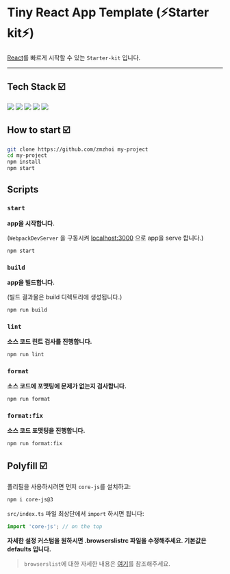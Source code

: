 # Tiny React App Template (⚡Starter kit⚡)

[React](https://ko.reactjs.org/)를 빠르게 시작할 수 있는 `Starter-kit` 입니다.

---

## Tech Stack ☑️

<img src="https://img.shields.io/badge/React-v18-brightgreen?style=flat&logo=react&logoColor=61DAFB"/>

<img src="https://img.shields.io/badge/Webpack-v5-brightgreen?style=flat&logo=Webpack&logoColor=61DAFB"/>

<img src="https://img.shields.io/badge/WebpackDevServer-v4-brightgreen?style=flat&logo=Webpack&logoColor=61DAFB"/>

<img src="https://img.shields.io/badge/Babel-v7-brightgreen?style=flat&logo=babel&logoColor=yellow"/>

<img src="https://img.shields.io/badge/Eslint-v8-brightgreen?style=flat&logo=eslint&logoColor=blueviolet"/>

## How to start ☑️

```sh
git clone https://github.com/zmzhoi my-project
cd my-project
npm install
npm start
```

## Scripts

### `start`

**app을 시작합니다.**

(`WebpackDevServer` 을 구동시켜 [localhost:3000](localhost:3000) 으로 app을 serve 합니다.)

```sh
npm start
```

### `build`

**app을 빌드합니다.**

(빌드 결과물은 build 디렉토리에 생성됩니다.)

```sh
npm run build
```

### `lint`

**소스 코드 린트 검사를 진행합니다.**

```sh
npm run lint
```

### `format`

**소스 코드에 포맷팅에 문제가 없는지 검사합니다.**

```sh
npm run format
```

### `format:fix`

**소스 코드 포맷팅을 진행합니다.**

```sh
npm run format:fix
```

## Polyfill ☑️

폴리필을 사용하시려면 먼저 `core-js`를 설치하고:

```sh
npm i core-js@3
```

`src/index.ts` 파일 최상단에서 `import` 하시면 됩니다:

```javascript
import 'core-js'; // on the top
```

**자세한 설정 커스텀을 원하시면 .browserslistrc 파일을 수정해주세요. 기본값은 defaults 입니다.**

> `browserslist`에 대한 자세한 내용은 [여기](https://github.com/browserslist/browserslist#readme)를 참조해주세요.